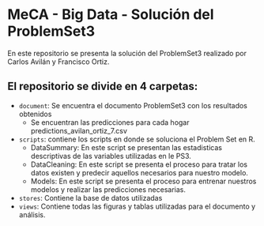 # MeCA - Big Data - Solución del ProblemSet3

En este repositorio se presenta la solución del ProblemSet3 realizado por Carlos Avilán y Francisco Ortiz.


## El repositorio se divide en 4 carpetas:

- `document`: Se encuentra el documento ProblemSet3 con los resultados obtenidos
	- Se encuentran las predicciones para cada hogar predictions_avilan_ortiz_7.csv
- `scripts`: contiene los scripts en donde se soluciona el Problem Set en R.
	- DataSummary: En este script se presentan las estadisticas descriptivas de las variables utilizadas en le PS3.
	- DataCleaning: En este script se presenta el proceso para tratar los datos existen y predecir aquellos necesarios para nuestro modelo.
	- Models: En este script se presenta el proceso para entrenar nuestros modelos y realizar las predicciones necesarias.
- `stores`: Contiene la base de datos utilizadas
- `views`: Contiene todas las figuras y tablas utilizadas para el documento y análisis.
